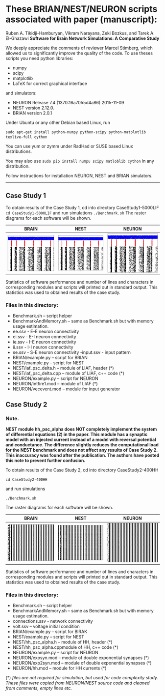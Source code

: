 # These BRIAN/NEST/NEURON scripts associated with paper (manuscript):
Ruben A. Tikidji-Hamburyan, Vikram Narayana, Zeki Bozkus, and Tarek A. El-Ghazawi
**Software for Brain Network Simulations: A Comparative Study**

We deeply appreciate the comments of reviewer Marcel Stimberg, which allowed us to significantly improve the quality of the code.
To use theses scripts you need python libraries:
- numpy
- scipy
- matplotlib
- LaTeX for correct graphical interface

and simulators:
- NEURON Release 7.4 (1370:16a7055d4a86) 2015-11-09
- NEST version 2.12.0.
- BRIAN version 2.0.1

Under Ubuntu or any other Debian based Linux, run
```
sudo apt-get install python-numpy python-scipy python-matplotlib texlive-full cython
```

You can use yum or zymm under RadHad or SUSE based Linux distributions.

You may also use `sudo pip install numpu scipy matloblib cython` in any distribution.

Follow instructions for installation NEURON, NEST and BRIAN simulators.

---

## Case Study 1
To obtain results of the Case Study 1, cd into directory CaseStudy1-5000LIF
``
cd CaseStudy1-5000LIF
``
and run simulations
``
./Benchmark.sh
``
The raster diagrams for each software will be shown.

|BRAIN|NEST |NEURON|
|-|-|-|
|![](CaseStudy1-5000LIF/CaseStudy1-BRIAN.jpg)|![](CaseStudy1-5000LIF/CaseStudy1-NEST.jpg)|![](CaseStudy1-5000LIF/CaseStudy1-NEURON.jpg)|

Statistics of software performance and number of lines and characters in corresponding modules and scripts will printed out in standard output. This statistics was used to obtained results of the case study.

### Files in this directory:
- Benchmark.sh – script helper
- BenchmarkAndMemory.sh – same as Benchmark.sh but with memory usage estimation.
- ee.ssv - E-E neuron connectivity
- ei.ssv - E-I neuron connectivity
- ie.ssv - I-E neuron connectivity
- ii.ssv - I-I neuron connectivity
- se.ssv - S-E neuron connectivity
 -input.ssv - input pattern
- BRIAN/example.py – script for BRIAN
- NEST/example.py – script for NEST
- NEST/iaf_psc_delta.h – module of LIAF, header (*)
- NEST/iaf_psc_delta.cpp – module of LIAF, c++ code (*)
- NEURON/example.py – script for NEURON
- NEURON/intfire1.mod – module of LIAF (*)
- NEURON/vecevent.mod – module for input generator

## Case Study 2

### Note.
**NEST module hh_psc_alpha does NOT completely implement the system of differential equations (2) in the paper.
This module has a synaptic model with an injected current instead of a model with reversal potential and conductance.
The difference slightly reduces the computational load for the NEST benchmark and does not affect any results of Case Study 2.
This inaccuracy was found after the publication. The authors have posted this note to prevent further confusion.**

To obtain results of the Case Study 2, cd into directory CaseStudy2-400HH
```
cd CaseStudy2-400HH
```
and run simulations
```
./Benchmark.sh
```
The raster diagrams for each software will be shown.

|BRAIN|NEST |NEURON|
|-|-|-|
|![](CaseStudy2-400HH/CaseStudy2-Brian.jpg)|![](CaseStudy2-400HH/CaseStudy2-NEST.jpg)|![](CaseStudy2-400HH/CaseStudy2-NEURON.jpg)|

Statistics of software performance and number of lines and characters in corresponding modules and scripts will printed out in standard output. This statistics was used to obtained results of the case study.

### Files in this directory:
- Benchmark.sh – script helper
- BenchmarkAndMemory.sh – same as Benchmark.sh but with memory usage estimation.
- connections.ssv - network connectivity
- volt.ssv – voltage initial condition
- BRIAN/example.py – script for BIRAK
- NEST/example.py – script for NEST
- NEST/hh_psc_alpha.h – module of HH, header (*)
- NEST/hh_psc_alpha.cppmodule of HH, c++ code (*)
- NEURON/example.py – script for NEURON
- NEURON/expsyn.mod – module of double exponential synapses (*)
- NEURON/exp2syn.mod – module of double exponential synapses (*)
- NEURON/hh.mod – module for HH currents (*)

(*) _files are not required for simulation, but used for code complexity study. These files were copied from NEURON/NEST source code and cleaned from comments, empty lines etc._